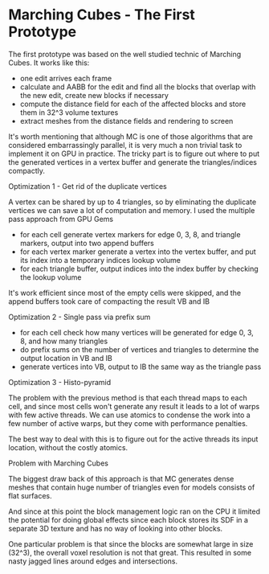 # Marching Cubes - The First Prototype

The first prototype was based on the well studied technic of Marching Cubes. It works like this:

- one edit arrives each frame
- calculate and AABB for the edit and find all the blocks that overlap with the new edit, create new blocks if necessary
- compute the distance field for each of the affected blocks and store them in 32^3 volume textures
- extract meshes from the distance fields and rendering to screen

It's worth mentioning that although MC is one of those algorithms that are considered embarrassingly parallel, it is very much a non trivial task to implement it on GPU in practice. The tricky part is to figure out where to put the generated vertices in a vertex buffer and generate the triangles/indices compactly.

Optimization 1 - Get rid of the duplicate vertices

A vertex can be shared by up to 4 triangles, so by eliminating the duplicate vertices we can save a lot of computation and memory.
I used the multiple pass approach from GPU Gems

- for each cell generate vertex markers for edge 0, 3, 8, and triangle markers, output into two append buffers
- for each vertex marker generate a vertex into the vertex buffer, and put its index into a temporary indices lookup volume
- for each triangle buffer, output indices into the index buffer by checking the lookup volume

It's work efficient since most of the empty cells were skipped, and the append buffers took care of compacting the result VB and IB

Optimization 2 - Single pass via prefix sum

- for each cell check how many vertices will be generated for edge 0, 3, 8, and how many triangles
- do prefix sums on the number of vertices and triangles to determine the output location in VB and IB
- generate vertices into VB, output to IB the same way as the triangle pass

Optimization 3 - Histo-pyramid

The problem with the previous method is that each thread maps to each cell, and since most cells won't generate any result it leads to a lot of warps with few active threads. We can use atomics to condense the work into a few number of active warps, but they come with performance penalties.

The best way to deal with this is to figure out for the active threads its input location, without the costly atomics.

Problem with Marching Cubes

The biggest draw back of this approach is that MC generates dense meshes that contain huge number of triangles even for models consists of flat surfaces.

And since at this point the block management logic ran on the CPU it limited the potential for doing global effects since each block stores its SDF in a separate 3D texture and has no way of looking into other blocks.

One particular problem is that since the blocks are somewhat large in size (32^3), the overall voxel resolution is not that great. This resulted in some nasty jagged lines around edges and intersections.
